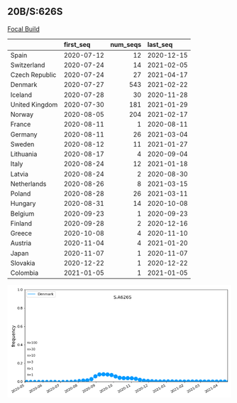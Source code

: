 

## 20B/S:626S
[Focal Build](https://nextstrain.org/groups/neherlab/ncov/S.A626S?f_region=Europe)

|                | first_seq   |   num_seqs | last_seq   |
|:---------------|:------------|-----------:|:-----------|
| Spain          | 2020-07-12  |         12 | 2020-12-15 |
| Switzerland    | 2020-07-24  |         14 | 2021-02-05 |
| Czech Republic | 2020-07-24  |         27 | 2021-04-17 |
| Denmark        | 2020-07-27  |        543 | 2021-02-22 |
| Iceland        | 2020-07-28  |         30 | 2020-11-28 |
| United Kingdom | 2020-07-30  |        181 | 2021-01-29 |
| Norway         | 2020-08-05  |        204 | 2021-02-17 |
| France         | 2020-08-11  |          1 | 2020-08-11 |
| Germany        | 2020-08-11  |         26 | 2021-03-04 |
| Sweden         | 2020-08-12  |         11 | 2021-01-27 |
| Lithuania      | 2020-08-17  |          4 | 2020-09-04 |
| Italy          | 2020-08-24  |         12 | 2021-01-18 |
| Latvia         | 2020-08-24  |          2 | 2020-08-30 |
| Netherlands    | 2020-08-26  |          8 | 2021-03-15 |
| Poland         | 2020-08-28  |         26 | 2021-03-11 |
| Hungary        | 2020-08-31  |         14 | 2020-10-08 |
| Belgium        | 2020-09-23  |          1 | 2020-09-23 |
| Finland        | 2020-09-28  |          2 | 2020-12-16 |
| Greece         | 2020-10-08  |          4 | 2020-11-10 |
| Austria        | 2020-11-04  |          4 | 2021-01-20 |
| Japan          | 2020-11-07  |          1 | 2020-11-07 |
| Slovakia       | 2020-12-22  |          1 | 2020-12-22 |
| Colombia       | 2021-01-05  |          1 | 2021-01-05 |

![Overall trends S.A626S](/overall_trends_figures/overall_trends_S.A626S.png)
